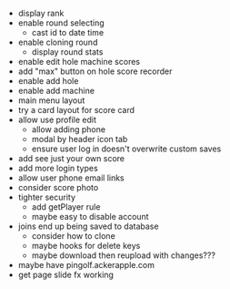 - display rank
- enable round selecting
  - cast id to date time
- enable cloning round
  - display round stats
- enable edit hole machine scores
- add "max" button on hole score recorder
- enable add hole
- enable add machine
- main menu layout
- try a card layout for score card
- allow use profile edit
  - allow adding phone
  - modal by header icon tab
  - ensure user log in doesn't overwrite custom saves
- add see just your own score
- add more login types
- allow user phone email links
- consider score photo
- tighter security
  - add getPlayer rule
  - maybe easy to disable account
- joins end up being saved to database
  - consider how to clone
  - maybe hooks for delete keys
  - maybe download then reupload with changes???
- maybe have pingolf.ackerapple.com
- get page slide fx working
